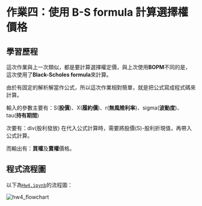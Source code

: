 # 作業四：使用 B-S formula 計算選擇權價格

## 學習歷程

這次作業與上一次類似，都是要計算選擇權定價，與上次使用**BOPM**不同的是，這次使用了**Black-Scholes formula**來計算。

由於有固定的解析解當作公式，所以這次作業相對簡單，就是把公式寫成程式碼來計算。

輸入的參數主要有：S(**股價**)、X(**履約價**)、r(**無風險利率**)、sigma(**波動度**)、tau(**持有期間**)

次要有：div(股利發放) 在代入公式計算時，需要將股價(S)-股利折現值，再帶入公式計算。


而輸出有：**買權**及**賣權**價格。



## 程式流程圖
以下為[`Hw4.ipynb`](https://github.com/aqua86400/Financial_Engineering/blob/master/Hw4/Hw4.ipynb)的流程圖：<br />

![hw4_flowchart](https://github.com/aqua86400/Financial_Engineering/blob/master/Hw4/hw4_flowchart.png)
